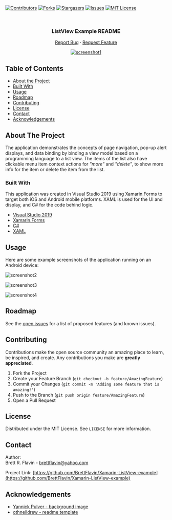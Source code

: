 <!--
*** Markdown "reference style" links used for readability.
*** Reference links are enclosed in brackets [ ] instead of parentheses ( ).
*** See the bottom of this document for the declaration of the reference variables
*** for contributors-url, forks-url, etc.
*** https://www.markdownguide.org/basic-syntax/#reference-style-links
-->


<!-- PROJECT SHIELDS -->
[![Contributors][contributors-shield]][contributors-url]
[![Forks][forks-shield]][forks-url]
[![Stargazers][stars-shield]][stars-url]
[![Issues][issues-shield]][issues-url]
[![MIT License][license-shield]][license-url]



<!-- PROJECT LOGO -->
<br />
 <h3 align="center">ListView Example README</h3>

  <p align="center">    
    <a href="https://github.com/BrettFlavin/Xamarin_COVID19tracker_App/issues">Report Bug</a>
    ·
    <a href="https://github.com/BrettFlavin/Xamarin_COVID19tracker_App/issues">Request Feature</a>
  </p>
  
<p align="center">
  <a href="https://github.com/BrettFlavin/Xamarin-ListView-example">
    <img src="https://github.com/BrettFlavin/Xamarin-ListView-example/blob/master/screenshot1.gif" alt="screenshot1">
  </a> 
</p>



<!-- TABLE OF CONTENTS -->
## Table of Contents

* [About the Project](#about-the-project)
* [Built With](#built-with)
* [Usage](#usage)
* [Roadmap](#roadmap)
* [Contributing](#contributing)
* [License](#license)
* [Contact](#contact)
* [Acknowledgements](#acknowledgements)



<!-- ABOUT THE PROJECT -->
## About The Project

The application demonstrates the concepts of page navigation, pop-up alert displays, and data binding by binding a view model based on a programming language to a list view. The items of the list also have clickable menu item context actions for _"more"_ and _"delete"_, to show more info for the item or delete the item from the list. 



<!-- BUILT WITH -->
### Built With

This application was created in Visual Studio 2019 using Xamarin.Forms to target both iOS and Android mobile platforms. XAML is used for the UI and display, and C# for the code behind logic.

* [Visual Studio 2019](https://visualstudio.microsoft.com/vs/)
* [Xamarin.Forms](https://docs.microsoft.com/en-us/xamarin/xamarin-forms/)
* [C#](https://docs.microsoft.com/en-us/dotnet/csharp/)
* [XAML](https://docs.microsoft.com/en-us/dotnet/desktop-wpf/fundamentals/xaml)



<!-- USAGE EXAMPLES -->
## Usage

Here are some example screenshots of the application running on an Android device:

![screenshot2](https://github.com/BrettFlavin/Xamarin-ListView-example/blob/master/screenshot2.png)



![screenshot3](https://github.com/BrettFlavin/Xamarin-ListView-example/blob/master/screenshot3.png)



![screenshot4](https://github.com/BrettFlavin/Xamarin-ListView-example/blob/master/screenshot4.png)



<!-- ROADMAP -->
## Roadmap

See the [open issues](https://github.com/BrettFlavin/Xamarin-ListView-example/issues) for a list of proposed features (and known issues).



<!-- CONTRIBUTING -->
## Contributing

Contributions make the open source community an amazing place to learn, be inspired, and create. Any contributions you make are **greatly appreciated**.

1. Fork the Project
2. Create your Feature Branch (`git checkout -b feature/AmazingFeature`)
3. Commit your Changes (`git commit -m 'Adding some feature that is amazing!'`)
4. Push to the Branch (`git push origin feature/AmazingFeature`)
5. Open a Pull Request



<!-- LICENSE -->
## License

Distributed under the MIT License. See `LICENSE` for more information.



<!-- CONTACT -->
## Contact

Author:
<br />
Brett R. Flavin - brettflavin@yahoo.com

Project Link: [https://github.com/BrettFlavin/Xamarin-ListView-example](https://github.com/BrettFlavin/Xamarin-ListView-example)



<!-- ACKNOWLEDGEMENTS -->
## Acknowledgements
* [Yannick Pulver - background image](https://unsplash.com/photos/fDcXBafvsGU)
* [othneildrew - readme template](https://github.com/othneildrew/Best-README-Template)



<!-- MARKDOWN LINKS & IMAGES -->
<!-- https://www.markdownguide.org/basic-syntax/#reference-style-links -->
[contributors-shield]: https://img.shields.io/github/contributors/BrettFlavin/Xamarin-ListView-example?style=plastic
[contributors-url]: https://github.com/BrettFlavin/Xamarin-ListView-example/graphs/contributors
[forks-shield]: https://img.shields.io/github/forks/BrettFlavin/Xamarin-ListView-example?style=plastic
[forks-url]: https://github.com/BrettFlavin/Xamarin-ListView-example/network/members
[stars-shield]: https://img.shields.io/github/stars/BrettFlavin/Xamarin-ListView-example?style=plastic
[stars-url]: https://github.com/BrettFlavin/Xamarin-ListView-example/stargazers
[issues-shield]: https://img.shields.io/github/issues/BrettFlavin/Xamarin-ListView-example?style=plastic
[issues-url]: https://github.com/BrettFlavin/Xamarin-ListView-example/issues
[license-shield]: https://img.shields.io/github/license/BrettFlavin/Xamarin-ListView-example.svg?style=plastic
[license-url]: https://github.com/BrettFlavin/Xamarin-ListView-example/LICENSE.txt
